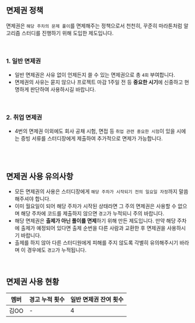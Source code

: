 ## 면제권 정책

면제권은 `해당 주차의 문제 풀이`를 면제해주는 정책으로서 천천히, 꾸준히 마라톤처럼 알고리즘 스터디를 진행하기 위해 도입한 제도입니다.

<br>

### 1. 일반 면제권

- 일반 면제권은 사유 없이 언제든지 쓸 수 있는 면제권으로 총 `4회` 부여합니다.
- 면제권의 사유는 묻지 않으나 프로젝트 마감 1주일 전 등 **중요한 시기**에 신중하고 현명하게 판단하여 사용하시길 바랍니다.

<br>

### 2. 취업 면제권

- 4번의 면제권 이외에도 회사 공채 시험, 면접 등 `취업 관련 중요한 시험`이 있을 시에는 증빙 서류를 스터디장에게 제출하여 추가적으로 면제가 가능합니다.

<br>
<br>

## 면제권 사용 유의사항

- 모든 면제권의 사용은 스터디장에게 `해당 주차가 시작되기 전의 일요일 자정`까지 말씀해주셔야 합니다.
- 이미 월요일이 되어 해당 주차가 시작된 상태라면 그 주의 면제권은 사용할 수 없으며 해당 주차에 코드를 제출하지 않으면 `경고`가 누적되니 주의 바랍니다.
- 해당 면제권은 **출제가 아닌 풀이를 면제**하기 위해 만든 제도입니다. 만약 해당 주차에 출제가 예정되어 있다면 출제 순번을 다른 사람과 교환한 후 면제권을 사용하시기 바랍니다.
- 출제를 하지 않아 다른 스터디원에게 피해를 주지 않도록 각별히 유의해주시기 바라며 이 경우에도 `경고`가 누적됩니다.

<br>

## 면제권 사용 현황

| 멤버 | 경고 누적 횟수 | 일반 면제권 잔여 횟수 |
| ---- | -------------- | --------------------- |
| 김OO | -              | 4                     |
